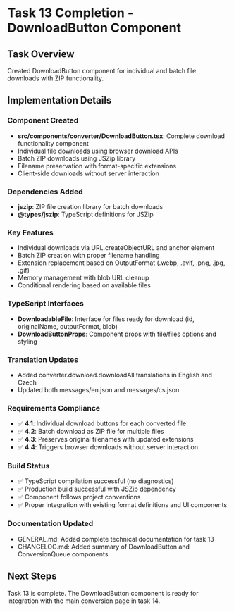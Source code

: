 # Task 13 Completion - DownloadButton Component

## Task Overview
Created DownloadButton component for individual and batch file downloads with ZIP functionality.

## Implementation Details

### Component Created
- **src/components/converter/DownloadButton.tsx**: Complete download functionality component
- Individual file downloads using browser download APIs
- Batch ZIP downloads using JSZip library
- Filename preservation with format-specific extensions
- Client-side downloads without server interaction

### Dependencies Added
- **jszip**: ZIP file creation library for batch downloads
- **@types/jszip**: TypeScript definitions for JSZip

### Key Features
- Individual downloads via URL.createObjectURL and anchor element
- Batch ZIP creation with proper filename handling
- Extension replacement based on OutputFormat (.webp, .avif, .png, .jpg, .gif)
- Memory management with blob URL cleanup
- Conditional rendering based on available files

### TypeScript Interfaces
- **DownloadableFile**: Interface for files ready for download (id, originalName, outputFormat, blob)
- **DownloadButtonProps**: Component props with file/files options and styling

### Translation Updates
- Added converter.download.downloadAll translations in English and Czech
- Updated both messages/en.json and messages/cs.json

### Requirements Compliance
- ✅ **4.1**: Individual download buttons for each converted file
- ✅ **4.2**: Batch download as ZIP file for multiple files  
- ✅ **4.3**: Preserves original filenames with updated extensions
- ✅ **4.4**: Triggers browser downloads without server interaction

### Build Status
- ✅ TypeScript compilation successful (no diagnostics)
- ✅ Production build successful with JSZip dependency
- ✅ Component follows project conventions
- ✅ Proper integration with existing format definitions and UI components

### Documentation Updated
- GENERAL.md: Added complete technical documentation for task 13
- CHANGELOG.md: Added summary of DownloadButton and ConversionQueue components

## Next Steps
Task 13 is complete. The DownloadButton component is ready for integration with the main conversion page in task 14.